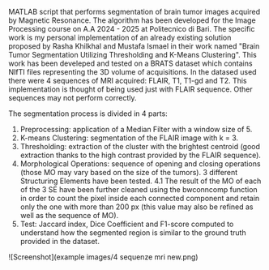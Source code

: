 MATLAB script that performs segmentation of brain tumor images acquired by Magnetic Resonance. 
The algorithm has been developed for the Image Processing course on A.A 2024 - 2025 at Politecnico di Bari. 
The specific work is my personal implementation of an already existing solution proposed by Rasha Khilkhal and Mustafa Ismael in their work named "Brain Tumor Segmentation Utilizing Thresholding and K-Means Clustering".
This work has been develeped and tested on a BRATS dataset which contains NIfTI files representing the 3D volume of acquisitions.
In the datased used there were 4 sequences of MRI acquired: FLAIR, T1, T1-gd and T2. This implementation is thought of being used just with FLAIR sequence. Other sequences may not perform correctly.

The segmentation process is divided in 4 parts:
  1. Preprocessing: application of a Median Filter with a window size of 5.
  2. K-means Clustering: segmentation of the FLAIR image with k = 3.
  3. Thresholding: extraction of the cluster with the brightest centroid (good extraction thanks to the high contrast provided by the FLAIR sequence).
  4. Morphological Operations: sequence of opening and closing operations (those MO may vary based on the size of the tumors). 3 different Structuring Elements have been tested.
    4.1 The result of the MO of each of the 3 SE have been further cleaned using the bwconncomp function in order to count the pixel inside each connected component and retain only the one with more than 200 px (this value may also be refined as well as the sequence of MO).
  5. Test: Jaccard index, Dice Coefficient and F1-score computed to understand how the segmented region is similar to the ground truth provided in the dataset.

![Screenshot](example images/4 sequenze mri new.png)
